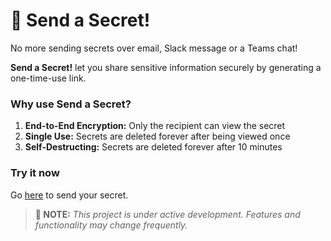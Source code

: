 # 🚀 Send a Secret!

No more sending secrets over email, Slack message or a Teams chat!

**Send a Secret!** let you share sensitive information securely by generating a one-time-use link.

### Why use Send a Secret?

1. **End-to-End Encryption:** Only the recipient can view the secret
2. **Single Use:** Secrets are deleted forever after being viewed once
3. **Self-Destructing:** Secrets are deleted forever after 10 minutes

### Try it now

Go [here](https://send-a-secret.web.app) to send your secret.

> **🚧 NOTE:** _This project is under active development. Features and functionality may change frequently._
